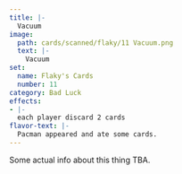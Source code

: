 ```yaml
---
title: |-
  Vacuum
image: 
  path: cards/scanned/flaky/11 Vacuum.png
  text: |-
    Vacuum
set:
  name: Flaky's Cards
  number: 11
category: Bad Luck
effects: 
- |-
  each player discard 2 cards
flavor-text: |-
  Pacman appeared and ate some cards.
---
```

Some actual info about this thing TBA.

